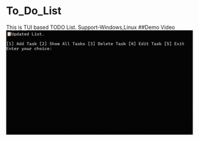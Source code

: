# To_Do_List
This is TUI based TODO List.
Support-Windows,Linux 
##Demo Video
![ToDO Demo](assets/todo.gif)
